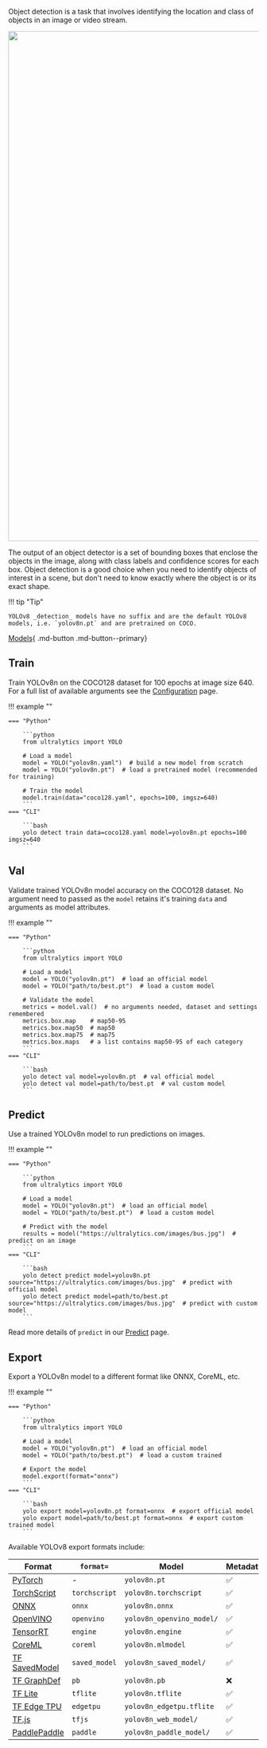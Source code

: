 Object detection is a task that involves identifying the location and class of objects in an image or video stream.

<img width="1024" src="https://user-images.githubusercontent.com/26833433/212094133-6bb8c21c-3d47-41df-a512-81c5931054ae.png">

The output of an object detector is a set of bounding boxes that enclose the objects in the image, along with class
labels
and confidence scores for each box. Object detection is a good choice when you need to identify objects of interest in a
scene, but don't need to know exactly where the object is or its exact shape.

!!! tip "Tip"

    YOLOv8 _detection_ models have no suffix and are the default YOLOv8 models, i.e. `yolov8n.pt` and are pretrained on COCO.

[Models](https://github.com/ultralytics/ultralytics/tree/main/ultralytics/models/v8){ .md-button .md-button--primary}

## Train

Train YOLOv8n on the COCO128 dataset for 100 epochs at image size 640. For a full list of available arguments see
the [Configuration](../cfg.md) page.

!!! example ""

    === "Python"
    
        ```python
        from ultralytics import YOLO
        
        # Load a model
        model = YOLO("yolov8n.yaml")  # build a new model from scratch
        model = YOLO("yolov8n.pt")  # load a pretrained model (recommended for training)
        
        # Train the model
        model.train(data="coco128.yaml", epochs=100, imgsz=640)
        ```
    === "CLI"
    
        ```bash
        yolo detect train data=coco128.yaml model=yolov8n.pt epochs=100 imgsz=640
        ```

## Val

Validate trained YOLOv8n model accuracy on the COCO128 dataset. No argument need to passed as the `model` retains it's
training `data` and arguments as model attributes.

!!! example ""

    === "Python"
    
        ```python
        from ultralytics import YOLO
        
        # Load a model
        model = YOLO("yolov8n.pt")  # load an official model
        model = YOLO("path/to/best.pt")  # load a custom model
        
        # Validate the model
        metrics = model.val()  # no arguments needed, dataset and settings remembered
        metrics.box.map    # map50-95
        metrics.box.map50  # map50
        metrics.box.map75  # map75
        metrics.box.maps   # a list contains map50-95 of each category
        ```
    === "CLI"
    
        ```bash
        yolo detect val model=yolov8n.pt  # val official model
        yolo detect val model=path/to/best.pt  # val custom model
        ```

## Predict

Use a trained YOLOv8n model to run predictions on images.

!!! example ""

    === "Python"
    
        ```python
        from ultralytics import YOLO
        
        # Load a model
        model = YOLO("yolov8n.pt")  # load an official model
        model = YOLO("path/to/best.pt")  # load a custom model
        
        # Predict with the model
        results = model("https://ultralytics.com/images/bus.jpg")  # predict on an image
        ```
    === "CLI"
    
        ```bash
        yolo detect predict model=yolov8n.pt source="https://ultralytics.com/images/bus.jpg"  # predict with official model
        yolo detect predict model=path/to/best.pt source="https://ultralytics.com/images/bus.jpg"  # predict with custom model
        ```

Read more details of `predict` in our [Predict](https://docs.ultralytics.com/predict/) page.

## Export

Export a YOLOv8n model to a different format like ONNX, CoreML, etc.

!!! example ""

    === "Python"
    
        ```python
        from ultralytics import YOLO
        
        # Load a model
        model = YOLO("yolov8n.pt")  # load an official model
        model = YOLO("path/to/best.pt")  # load a custom trained
        
        # Export the model
        model.export(format="onnx")
        ```
    === "CLI"
    
        ```bash
        yolo export model=yolov8n.pt format=onnx  # export official model
        yolo export model=path/to/best.pt format=onnx  # export custom trained model
        ```

Available YOLOv8 export formats include:

| Format                                                             | `format=`     | Model                     | Metadata |
|--------------------------------------------------------------------|---------------|---------------------------|----------|
| [PyTorch](https://pytorch.org/)                                    | -             | `yolov8n.pt`              | ✅        |
| [TorchScript](https://pytorch.org/docs/stable/jit.html)            | `torchscript` | `yolov8n.torchscript`     | ✅        |
| [ONNX](https://onnx.ai/)                                           | `onnx`        | `yolov8n.onnx`            | ✅        |
| [OpenVINO](https://docs.openvino.ai/latest/index.html)             | `openvino`    | `yolov8n_openvino_model/` | ✅        |
| [TensorRT](https://developer.nvidia.com/tensorrt)                  | `engine`      | `yolov8n.engine`          | ✅        |
| [CoreML](https://github.com/apple/coremltools)                     | `coreml`      | `yolov8n.mlmodel`         | ✅        |
| [TF SavedModel](https://www.tensorflow.org/guide/saved_model)      | `saved_model` | `yolov8n_saved_model/`    | ✅        |
| [TF GraphDef](https://www.tensorflow.org/api_docs/python/tf/Graph) | `pb`          | `yolov8n.pb`              | ❌        |
| [TF Lite](https://www.tensorflow.org/lite)                         | `tflite`      | `yolov8n.tflite`          | ✅        |
| [TF Edge TPU](https://coral.ai/docs/edgetpu/models-intro/)         | `edgetpu`     | `yolov8n_edgetpu.tflite`  | ✅        |
| [TF.js](https://www.tensorflow.org/js)                             | `tfjs`        | `yolov8n_web_model/`      | ✅        |
| [PaddlePaddle](https://github.com/PaddlePaddle)                    | `paddle`      | `yolov8n_paddle_model/`   | ✅        |
